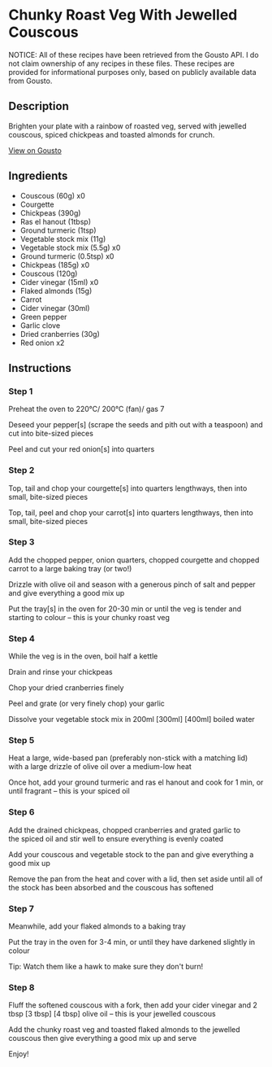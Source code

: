 # Chunky Roast Veg With Jewelled Couscous

NOTICE: All of these recipes have been retrieved from the Gousto API. I do not claim ownership of any recipes in these files. These recipes are provided for informational purposes only, based on publicly available data from Gousto.

## Description

Brighten your plate with a rainbow of roasted veg, served with jewelled couscous, spiced chickpeas and toasted almonds for crunch. 

[View on Gousto](https://www.gousto.co.uk/recipes/cookbook/chunky-roast-vegetables-with-jewelled-couscous)

## Ingredients

- Couscous (60g) x0
- Courgette
- Chickpeas (390g)
- Ras el hanout (1tbsp)
- Ground turmeric (1tsp)
- Vegetable stock mix (11g)
- Vegetable stock mix (5.5g) x0
- Ground turmeric (0.5tsp) x0
- Chickpeas (185g) x0
- Couscous (120g)
- Cider vinegar (15ml) x0
- Flaked almonds (15g)
- Carrot
- Cider vinegar (30ml)
- Green pepper
- Garlic clove
- Dried cranberries (30g)
- Red onion x2

## Instructions


### Step 1

Preheat the oven to 220°C/ 200°C (fan)/ gas 7

Deseed your pepper[s] (scrape the seeds and pith out with a teaspoon) and cut into bite-sized pieces

Peel and cut your red onion[s] into quarters


### Step 2

Top, tail and chop your courgette[s]<span class="text-danger"> </span>into quarters lengthways, then into small, bite-sized pieces

Top, tail, peel and chop your carrot[s]<span class="text-danger"> </span>into quarters lengthways, then into small, bite-sized pieces


### Step 3

Add the chopped pepper, onion quarters, chopped courgette and chopped carrot to a large baking tray (or two!)

Drizzle with olive oil and season with a generous pinch of salt and pepper and give everything a good mix up

Put the tray[s] in the oven for 20-30 min or until the veg is tender and starting to colour – this is your chunky roast veg


### Step 4

While the veg is in the oven, boil half a kettle

Drain and rinse your chickpeas

Chop your dried cranberries finely

Peel and grate (or very finely chop) your garlic

Dissolve your vegetable stock mix in 200ml <span class="text-purple">[300ml]</span> <span class="text-danger">[400ml] </span>boiled water


### Step 5

Heat a large, wide-based pan (preferably non-stick with a matching lid) with a large drizzle of olive oil over a medium-low heat

Once hot, add your ground turmeric and ras el hanout and cook for 1 min, or until fragrant – this is your spiced oil


### Step 6

Add the drained chickpeas, chopped cranberries and grated garlic to the spiced oil and stir well to ensure everything is evenly coated

Add your couscous and vegetable stock to the pan and give everything a good mix up

Remove the pan from the heat and cover with a lid, then set aside until all of the stock has been absorbed and the couscous has softened


### Step 7

Meanwhile, add your flaked almonds to a baking tray

Put the tray in the oven for 3-4 min, or until they have darkened slightly in colour

Tip: Watch them like a hawk to make sure they don't burn!

### Step 8

Fluff the softened couscous with a fork, then add your cider vinegar and 2 tbsp <span class="text-purple">[3 tbsp]</span> <span class="text-danger">[4 tbsp]</span> olive oil – this is your jewelled couscous

Add the chunky roast veg and toasted flaked almonds to the jewelled couscous then give everything a good mix up and serve

Enjoy!

